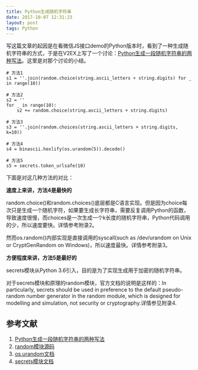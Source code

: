 ```yaml
---
title: Python生成随机字符串
date: 2017-10-07 12:31:23
layout: post
tags: Python
---
```


写这篇文章的起因是在看微信JS接口demo的Python版本时，看到了一种生成随机字符串的方式，于是在V2EX上写了一个讨论：[Python生成一段随机字符串的两种写法](https://www.v2ex.com/t/394944#reply16)。这里是对那个讨论的小结。

```
# 方法1
s1 = ''.join(random.choice(string.ascii_letters + string.digits) for _ in range(10))

# 方法2
s2 = ''
for _ in range(10):
    s2 += random.choice(string.ascii_letters + string.digits)

# 方法3
s3 = ''.join(random.choices(string.ascii_letters + string.digits, k=10))

# 方法4
s4 = binascii.hexlify(os.urandom(5)).decode()

# 方法5
s5 = secrets.token_urlsafe(10)
```

下面是对这几种方法的对比：

**速度上来讲，方法4是最快的**

random.choice()和random.choices()底层都是C语言实现。但是因为choice每次只是生成一个随机字符，如果要生成长字符串，需要反复调用Python的函数，导致速度很慢，而choices是一次生成一个k长度的随机字符串，Python代码调用的少，所以速度要快。详情参考附录2。

然而os.random()内部实现是直接调用的syscall(such as /dev/urandom on Unix or CryptGenRandom on Windows)，所以速度最快。详情参考附录3。

**方便程度来讲，方法5是最好的**

secrets模块从Python 3.6引入，目的是为了实现生成用于加密的随机字符串。

对于secrets模块和原理的random模块，官方文档的说明是这样的：In particularly, secrets should be used in preference to the default pseudo-random number generator in the random module, which is designed for modelling and simulation, not security or cryptography.详情参见附录4.


## 参考文献
1. [Python生成一段随机字符串的两种写法](https://www.v2ex.com/t/394944#reply16)
2. [random模块源码](https://hg.python.org/cpython/file/tip/Lib/random.py#l252)
3. [os.urandom文档](https://docs.python.org/3/library/os.html?highlight=os%20urandom#os.urandom)
4. [secrets模块文档](https://docs.python.org/3/library/secrets.html)

